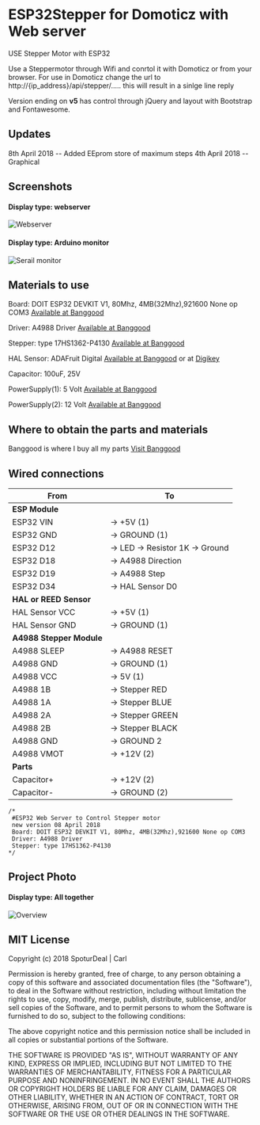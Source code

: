 # ESP32Stepper for Domoticz with Web server
USE Stepper Motor with ESP32

Use a Steppermotor through Wifi and conrtol it with Domoticz or from your browser.
For use in Domoticz change the url to http://{ip_address}/api/stepper/..... this will result in a sinlge line reply

Version ending on <b>v5</b> has control through jQuery and layout with Bootstrap and Fontawesome.

## Updates
8th April 2018 -- Added EEprom store of maximum steps
4th April 2018 -- Graphical

## Screenshots
#### Display type: webserver
![Webserver](/shutterserver.png?raw=true "Included assets")

#### Display type: Arduino monitor
![Serail monitor](/shutterserial.png?raw=true "Included assets")


## Materials to use
Board: DOIT ESP32 DEVKIT V1, 80Mhz, 4MB(32Mhz),921600 None op COM3 <a href="https://www.banggood.com/ESP32-Development-Board-WiFiBluetooth-Ultra-Low-Power-Consumption-Dual-Cores-ESP-32-ESP-32S-Board-p-1109512.html?p=VQ141018240205201801">Available at Banggood</a>

 Driver: A4988 Driver <a href="https://www.banggood.com/3Pcs-3D-Printer-A4988-Reprap-Stepping-Stepper-Step-Motor-Driver-Module-p-967057.html?p=VQ141018240205201801">Available at Banggood</a>
 
 Stepper: type 17HS1362-P4130 <a href="https://www.banggood.com/NEMA-17-42-Hybrid-Stepper-Motor-5mm-Round-Shaft-Two-Phase-Four-Line-Stepper-Motor-p-1148356.html?p=VQ141018240205201801">Available at Banggood</a>
 
 HAL Sensor: ADAFruit Digital <a href="https://www.banggood.com/Hall-Effect-Magnetic-Sensor-Module-DC-5V-For-Arduino-p-76469.html?p=VQ141018240205201801">Available at Banggood</a> or at <a href="https://www.digikey.nl/products/en?keywords=OH090U">Digikey</a>
 
 Capacitor: 100uF, 25V
 
 PowerSupply(1):  5 Volt <a href="https://www.banggood.com/3Pcs-DC-DC-4_5-40V-Step-Down-LED-Voltmeter-USB-Voltage-Converter-Buck-Module-5V2A-p-1178249.html?p=VQ141018240205201801">Available at Banggood</a>
 
 PowerSupply(2): 12 Volt <a href="https://www.banggood.com/AC-100-240V-to-DC-12V-5A-60W-Power-Supply-Adapter-For-LED-Strip-Light-p-994870.html?p=VQ141018240205201801">Available at Banggood</a>
 
 ## Where to obtain the parts and materials
 Banggood is where I buy all my parts <a href="https://bit.ly/2IBUsds">Visit Banggood</a>

 ## Wired connections
 
|From|To|
|---|---|
|**ESP Module**||
|ESP32 VIN| -> +5V (1)|
|ESP32 GND| -> GROUND (1)|
|ESP32 D12| -> LED -> Resistor 1K -> Ground|
|ESP32 D18| -> A4988 Direction|
|ESP32 D19| -> A4988 Step|
|ESP32 D34| -> HAL Sensor D0|
|**HAL or REED Sensor**||
|HAL Sensor VCC| -> +5V (1)|
|HAL Sensor GND| -> GROUND (1)|
|**A4988 Stepper Module**|| 
|A4988 SLEEP| -> A4988 RESET|
|A4988 GND| -> GROUND (1)|
|A4988 VCC| -> 5V (1)|
|A4988 1B| -> Stepper RED|
|A4988 1A| -> Stepper BLUE|
|A4988 2A| -> Stepper GREEN|
|A4988 2B| -> Stepper BLACK|
|A4988 GND| -> GROUND 2|
|A4988 VMOT| -> +12V (2)|
|**Parts**||
|Capacitor+| -> +12V (2)|
|Capacitor-| -> GROUND (2)|

```
/*
 #ESP32 Web Server to Control Stepper motor
 new version 08 April 2018
 Board: DOIT ESP32 DEVKIT V1, 80Mhz, 4MB(32Mhz),921600 None op COM3
 Driver: A4988 Driver
 Stepper: type 17HS1362-P4130
*/

```
## Project Photo
#### Display type: All together
![Overview](/parts_built_together.png?raw=true "Included assets")

## MIT License

Copyright (c) 2018 SpoturDeal | Carl

Permission is hereby granted, free of charge, to any person obtaining a copy
of this software and associated documentation files (the "Software"), to deal
in the Software without restriction, including without limitation the rights
to use, copy, modify, merge, publish, distribute, sublicense, and/or sell
copies of the Software, and to permit persons to whom the Software is
furnished to do so, subject to the following conditions:

The above copyright notice and this permission notice shall be included in all
copies or substantial portions of the Software.

THE SOFTWARE IS PROVIDED "AS IS", WITHOUT WARRANTY OF ANY KIND, EXPRESS OR
IMPLIED, INCLUDING BUT NOT LIMITED TO THE WARRANTIES OF MERCHANTABILITY,
FITNESS FOR A PARTICULAR PURPOSE AND NONINFRINGEMENT. IN NO EVENT SHALL THE
AUTHORS OR COPYRIGHT HOLDERS BE LIABLE FOR ANY CLAIM, DAMAGES OR OTHER
LIABILITY, WHETHER IN AN ACTION OF CONTRACT, TORT OR OTHERWISE, ARISING FROM,
OUT OF OR IN CONNECTION WITH THE SOFTWARE OR THE USE OR OTHER DEALINGS IN THE
SOFTWARE.
